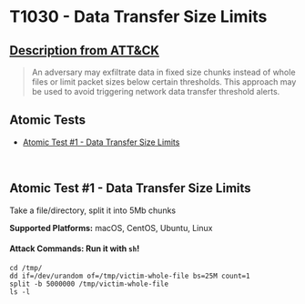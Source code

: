 # T1030 - Data Transfer Size Limits
## [Description from ATT&CK](https://attack.mitre.org/wiki/Technique/T1030)
<blockquote>An adversary may exfiltrate data in fixed size chunks instead of whole files or limit packet sizes below certain thresholds. This approach may be used to avoid triggering network data transfer threshold alerts.</blockquote>

## Atomic Tests

- [Atomic Test #1 - Data Transfer Size Limits](#atomic-test-1---data-transfer-size-limits)


<br/>

## Atomic Test #1 - Data Transfer Size Limits
Take a file/directory, split it into 5Mb chunks

**Supported Platforms:** macOS, CentOS, Ubuntu, Linux



#### Attack Commands: Run it with `sh`! 
```
cd /tmp/
dd if=/dev/urandom of=/tmp/victim-whole-file bs=25M count=1
split -b 5000000 /tmp/victim-whole-file
ls -l
```






<br/>
